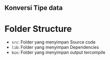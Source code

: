 ## Konversi Tipe data

# Folder Structure

- `src`: Folder yang menyimpan Source code
- `lib`: Folder yang menyimpan Dependencies
- `bin`: Folder yang menyimpan output tercompile
